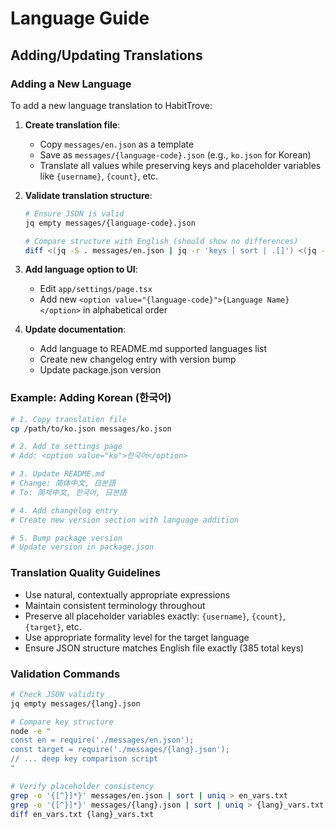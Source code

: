 # Language Guide

## Adding/Updating Translations

### Adding a New Language

To add a new language translation to HabitTrove:

1. **Create translation file**: 
   - Copy `messages/en.json` as a template
   - Save as `messages/{language-code}.json` (e.g., `ko.json` for Korean)
   - Translate all values while preserving keys and placeholder variables like `{username}`, `{count}`, etc.

2. **Validate translation structure**:
   ```bash
   # Ensure JSON is valid
   jq empty messages/{language-code}.json
   
   # Compare structure with English (should show no differences)
   diff <(jq -S . messages/en.json | jq -r 'keys | sort | .[]') <(jq -S . messages/{language-code}.json | jq -r 'keys | sort | .[]')
   ```

3. **Add language option to UI**:
   - Edit `app/settings/page.tsx`
   - Add new `<option value="{language-code}">{Language Name}</option>` in alphabetical order

4. **Update documentation**:
   - Add language to README.md supported languages list
   - Create new changelog entry with version bump
   - Update package.json version

### Example: Adding Korean (한국어)

```bash
# 1. Copy translation file
cp /path/to/ko.json messages/ko.json

# 2. Add to settings page
# Add: <option value="ko">한국어</option>

# 3. Update README.md
# Change: 简体中文, 日본語
# To: 简체中文, 한국어, 日본語

# 4. Add changelog entry
# Create new version section with language addition

# 5. Bump package version
# Update version in package.json
```

### Translation Quality Guidelines

- Use natural, contextually appropriate expressions
- Maintain consistent terminology throughout
- Preserve all placeholder variables exactly: `{username}`, `{count}`, `{target}`, etc.
- Use appropriate formality level for the target language
- Ensure JSON structure matches English file exactly (385 total keys)

### Validation Commands

```bash
# Check JSON validity
jq empty messages/{lang}.json

# Compare key structure
node -e "
const en = require('./messages/en.json');
const target = require('./messages/{lang}.json');
// ... deep key comparison script
"

# Verify placeholder consistency
grep -o '{[^}]*}' messages/en.json | sort | uniq > en_vars.txt
grep -o '{[^}]*}' messages/{lang}.json | sort | uniq > {lang}_vars.txt
diff en_vars.txt {lang}_vars.txt
```
